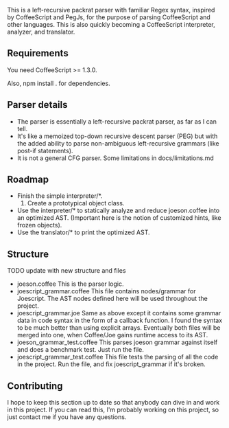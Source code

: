 This is a left-recursive packrat parser with familiar Regex syntax, inspired by CoffeeScript and PegJs, for the purpose of parsing CoffeeScript and other languages.
This is also quickly becoming a CoffeeScript interpreter, analyzer, and translator.

## Requirements

You need CoffeeScript >= 1.3.0.

Also, npm install . for dependencies.

## Parser details

* The parser is essentially a left-recursive packrat parser, as far as I can tell.
* It's like a memoized top-down recursive descent parser (PEG) but with the added ability to parse non-ambiguous left-recursive grammars (like post-if statements).
* It is not a general CFG parser. Some limitations in docs/limitations.md

## Roadmap

* Finish the simple interpreter/*.
  1. Create a prototypical object class.
* Use the interpreter/* to statically analyze and reduce joeson.coffee into an optimized AST. (Important here is the notion of customized hints, like frozen objects).
* Use the translator/* to print the optimized AST.

## Structure

TODO update with new structure and files

* joeson.coffee                  This is the parser logic.
* joescript_grammar.coffee       This file contains nodes/grammar for Joescript. The AST nodes defined here will be used throughout the project.
* joescript_grammar.joe          Same as above except it contains some grammar data in code syntax in the form of a callback function.
                                 I found the syntax to be much better than using explicit arrays.
                                 Eventually both files will be merged into one, when Coffee/Joe gains runtime access to its AST.
* joeson_grammar_test.coffee     This parses joeson grammar against itself and does a benchmark test. Just run the file.
* joescript_grammar_test.coffee  This file tests the parsing of all the code in the project. Run the file, and fix joescript_grammar if it's broken.

## Contributing

I hope to keep this section up to date so that anybody can dive in and work in this project. If you can read this,
I'm probably working on this project, so just contact me if you have any questions.
